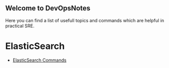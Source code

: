 ## Welcome to DevOpsNotes

Here you can find a list of usefull topics and commands which are helpful in practical SRE.

# ElasticSearch 
- [ElasticSearch Commands](https://github.com/nitesh8860/devopsnotes/blob/master/elasticsearchCommands)
